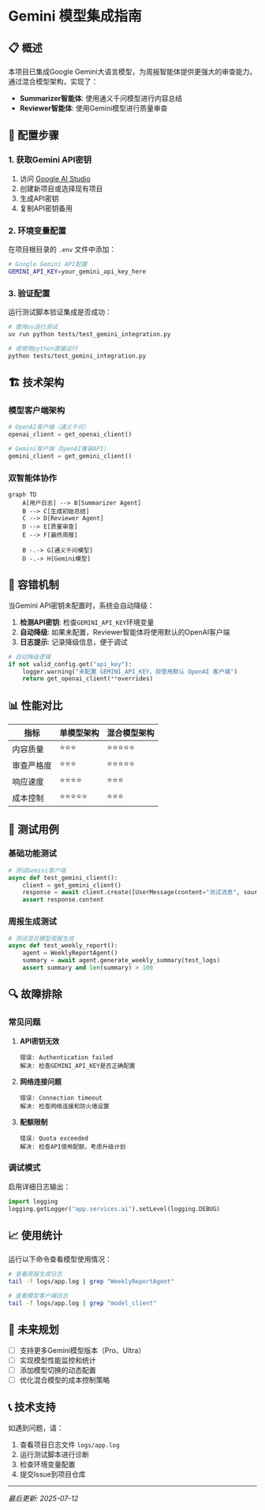 # Gemini 模型集成指南

## 📋 概述

本项目已集成Google Gemini大语言模型，为周报智能体提供更强大的审查能力。通过混合模型架构，实现了：

- **Summarizer智能体**: 使用通义千问模型进行内容总结
- **Reviewer智能体**: 使用Gemini模型进行质量审查

## 🔧 配置步骤

### 1. 获取Gemini API密钥

1. 访问 [Google AI Studio](https://aistudio.google.com/)
2. 创建新项目或选择现有项目
3. 生成API密钥
4. 复制API密钥备用

### 2. 环境变量配置

在项目根目录的 `.env` 文件中添加：

```bash
# Google Gemini API配置
GEMINI_API_KEY=your_gemini_api_key_here
```

### 3. 验证配置

运行测试脚本验证集成是否成功：

```bash
# 使用uv运行测试
uv run python tests/test_gemini_integration.py

# 或使用python直接运行
python tests/test_gemini_integration.py
```

## 🏗️ 技术架构

### 模型客户端架构

```python
# OpenAI客户端（通义千问）
openai_client = get_openai_client()

# Gemini客户端（OpenAI兼容API）
gemini_client = get_gemini_client()
```

### 双智能体协作

```mermaid
graph TD
    A[用户日志] --> B[Summarizer Agent]
    B --> C[生成初始总结]
    C --> D[Reviewer Agent]
    D --> E[质量审查]
    E --> F[最终周报]
    
    B -.-> G[通义千问模型]
    D -.-> H[Gemini模型]
```

## 🔄 容错机制

当Gemini API密钥未配置时，系统会自动降级：

1. **检测API密钥**: 检查`GEMINI_API_KEY`环境变量
2. **自动降级**: 如果未配置，Reviewer智能体将使用默认的OpenAI客户端
3. **日志提示**: 记录降级信息，便于调试

```python
# 自动降级逻辑
if not valid_config.get("api_key"):
    logger.warning("未配置 GEMINI_API_KEY，将使用默认 OpenAI 客户端")
    return get_openai_client(**overrides)
```

## 📊 性能对比

| 指标 | 单模型架构 | 混合模型架构 |
|------|------------|--------------|
| 内容质量 | ⭐⭐⭐ | ⭐⭐⭐⭐⭐ |
| 审查严格度 | ⭐⭐⭐ | ⭐⭐⭐⭐⭐ |
| 响应速度 | ⭐⭐⭐⭐ | ⭐⭐⭐ |
| 成本控制 | ⭐⭐⭐⭐⭐ | ⭐⭐⭐ |

## 🧪 测试用例

### 基础功能测试

```python
# 测试Gemini客户端
async def test_gemini_client():
    client = get_gemini_client()
    response = await client.create([UserMessage(content="测试消息", source="user")])
    assert response.content
```

### 周报生成测试

```python
# 测试混合模型周报生成
async def test_weekly_report():
    agent = WeeklyReportAgent()
    summary = await agent.generate_weekly_summary(test_logs)
    assert summary and len(summary) > 100
```

## 🔍 故障排除

### 常见问题

1. **API密钥无效**
   ```
   错误: Authentication failed
   解决: 检查GEMINI_API_KEY是否正确配置
   ```

2. **网络连接问题**
   ```
   错误: Connection timeout
   解决: 检查网络连接和防火墙设置
   ```

3. **配额限制**
   ```
   错误: Quota exceeded
   解决: 检查API使用配额，考虑升级计划
   ```

### 调试模式

启用详细日志输出：

```python
import logging
logging.getLogger("app.services.ai").setLevel(logging.DEBUG)
```

## 📈 使用统计

运行以下命令查看模型使用情况：

```bash
# 查看周报生成日志
tail -f logs/app.log | grep "WeeklyReportAgent"

# 查看模型客户端日志
tail -f logs/app.log | grep "model_client"
```

## 🚀 未来规划

- [ ] 支持更多Gemini模型版本（Pro、Ultra）
- [ ] 实现模型性能监控和统计
- [ ] 添加模型切换的动态配置
- [ ] 优化混合模型的成本控制策略

## 📞 技术支持

如遇到问题，请：

1. 查看项目日志文件 `logs/app.log`
2. 运行测试脚本进行诊断
3. 检查环境变量配置
4. 提交Issue到项目仓库

---

*最后更新: 2025-07-12*

